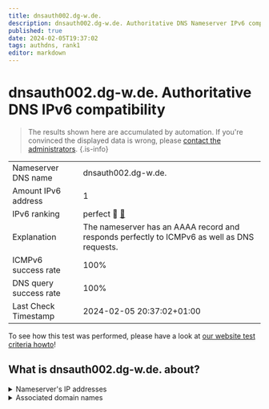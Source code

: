 ```yaml
---
title: dnsauth002.dg-w.de.
description: dnsauth002.dg-w.de. Authoritative DNS Nameserver IPv6 compatibility
published: true
date: 2024-02-05T19:37:02
tags: authdns, rank1
editor: markdown
---
```


# dnsauth002.dg-w.de. Authoritative DNS IPv6 compatibility

> The results shown here are accumulated by automation. If you're convinced the displayed data is wrong, please [contact the administrators](/howto/chat). 
{.is-info}




|   |   |
| - | - |
| Nameserver DNS name | dnsauth002.dg-w.de.
| Amount IPv6 address | 1
| IPv6 ranking | perfect :1st_place_medal: [🔗](/howto/ranking) |
| Explanation | The nameserver has an AAAA record and responds perfectly to ICMPv6 as well as DNS requests. |
| ICMPv6 success rate | 100%|
| DNS query success rate | 100% |
| Last Check Timestamp | 2024-02-05 20:37:02+01:00 |

To see how this test was performed, please have a look at [our website test criteria howto](/howto/testcriteria/authdns)!


## What is dnsauth002.dg-w.de. about?




<details>
<summary>Nameserver's IP addresses</summary>

2a00:6020:200::2

</details>



<details>
<summary>Associated domain names</summary>

www.deutsche-glasfaser.de

</details>
